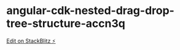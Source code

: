 # angular-cdk-nested-drag-drop-tree-structure-accn3q

[Edit on StackBlitz ⚡️](https://stackblitz.com/edit/angular-cdk-nested-drag-drop-tree-structure-accn3q)